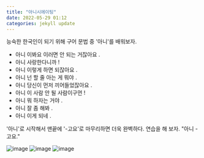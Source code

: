 ```yaml
---
title: "아니시에이팅"
date: 2022-05-29 01:12
categories: jekyll update
---
```


능숙한 한국인이 되기 위해 구어 문법 중 '아니'를 배워보자.

- 아니 이봐요 이러면 안 되는 거잖아요 .
- 아니 사랑한다니까 !
- 아니 이렇게 하면 되잖아요 .
- 아니 넌 할 줄 아는 게 뭐야 .
- 아니 당신이 먼저 끼어들었잖아요 .
- 아니 이 사람 안 될 사람이구먼 !
- 아니 뭐 하자는 거야 .
- 아니 잘 좀 해봐 .
- 아니 이게 되네 .

'아니'로 시작해서 맨끝에 '-고요'로 마무리하면 더욱 완벽하다.
연습을 해 보자. "아니 -고요."
	
![image](http://zipnumsa.github.io/media/anisi1.png)
![image](http://zipnumsa.github.io/media/anisi2.png)
![image](http://zipnumsa.github.io/media/anisi3.png)
